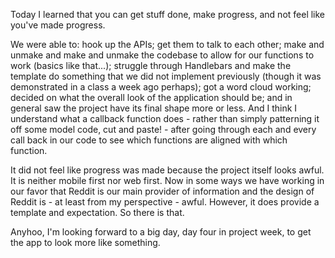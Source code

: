 Today I learned that you can get stuff done, make progress, and not feel like you've made progress.

We were able to: hook up the APIs; get them to talk to each other; make and unmake and make and unmake the codebase to allow for our functions to work (basics like that...); struggle through Handlebars and make the template do something that we did not implement previously (though it was demonstrated in a class a week ago perhaps); got a word cloud working; decided on what the overall look of the application should be; and in general saw the project have its final shape more or less. And I think I understand what a callback function does - rather than simply patterning it off some model code, cut and paste! - after going through each and every call back in our code to see which functions are aligned with which function.

It did not feel like progress was made because the project itself looks awful. It is neither mobile first nor web first. Now in some ways we have working in our favor that Reddit is our main provider of information and the design of Reddit is - at least from my perspective - awful. However, it does provide a template and expectation. So there is that.

Anyhoo, I'm looking forward to a big day, day four in project week, to get the app to look more like something.
